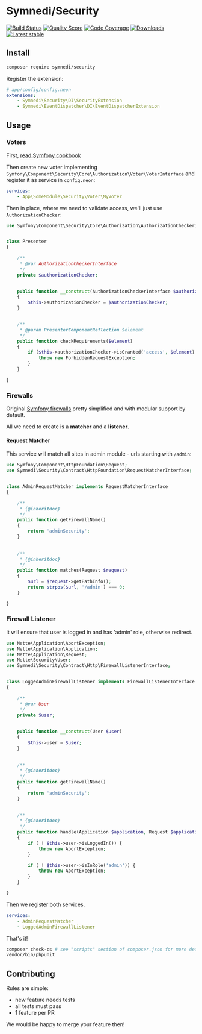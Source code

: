 # Symnedi/Security

[![Build Status](https://img.shields.io/travis/Symnedi/Security.svg?style=flat-square)](https://travis-ci.org/Symnedi/Security)
[![Quality Score](https://img.shields.io/scrutinizer/g/Symnedi/Security.svg?style=flat-square)](https://scrutinizer-ci.com/g/Symnedi/Security)
[![Code Coverage](https://img.shields.io/scrutinizer/coverage/g/Symnedi/Security.svg?style=flat-square)](https://scrutinizer-ci.com/g/Symnedi/Security)
[![Downloads](https://img.shields.io/packagist/dt/symnedi/security.svg?style=flat-square)](htptps://packagist.org/packages/symnedi/security)
[![Latest stable](https://img.shields.io/packagist/v/symnedi/security.svg?style=flat-square)](https://packagist.org/packages/symnedi/security)


## Install

```sh
composer require symnedi/security
```

Register the extension:

```yaml
# app/config/config.neon
extensions:
	- Symnedi\Security\DI\SecurityExtension
	- Symnedi\EventDispatcher\DI\EventDispatcherExtension
```


## Usage

### Voters

First, [read Symfony cookbook](http://symfony.com/doc/current/cookbook/security/voters_data_permission.html)

Then create new voter implementing `Symfony\Component\Security\Core\Authorization\Voter\VoterInterface`
and register it as service in `config.neon`:

```yaml
services:
	- App\SomeModule\Security\Voter\MyVoter
```

Then in place, where we need to validate access, we'll just use `AuthorizationChecker`:


```php
use Symfony\Component\Security\Core\Authorization\AuthorizationCheckerInterface;


class Presenter
{

	/**
	 * @var AuthorizationCheckerInterface
	 */
	private $authorizationChecker;

	
	public function __construct(AuthorizationCheckerInterface $authorizationChecker)
	{
		$this->authorizationChecker = $authorizationChecker;
	}


	/**
	 * @param PresenterComponentReflection $element
	 */
	public function checkRequirements($element)
	{
		if ($this->authorizationChecker->isGranted('access', $element) === FALSE) {
			throw new ForbiddenRequestException;
		}
	}

}
```


### Firewalls

Original [Symfony firewalls](http://symfony.com/doc/current/components/security/firewall.html) pretty simplified and with modular support by default.

All we need to create is a **matcher** and a **listener**.

#### Request Matcher 

This service will match all sites in admin module - urls starting with `/admin`:

```php
use Symfony\Component\HttpFoundation\Request;
use Symnedi\Security\Contract\HttpFoundation\RequestMatcherInterface;


class AdminRequestMatcher implements RequestMatcherInterface
{

	/**
	 * {@inheritdoc}
	 */
	public function getFirewallName()
	{
		return 'adminSecurity';
	}
	
	
	/**
	 * {@inheritdoc}
	 */
	public function matches(Request $request)
	{
		$url = $request->getPathInfo();
		return strpos($url, '/admin') === 0;
	}

}
```


### Firewall Listener

It will ensure that user is logged in and has 'admin' role, otherwise redirect.

```php
use Nette\Application\AbortException;
use Nette\Application\Application;
use Nette\Application\Request;
use Nette\Security\User;
use Symnedi\Security\Contract\Http\FirewallListenerInterface;


class LoggedAdminFirewallListener implements FirewallListenerInterface
{

	/**
	 * @var User
	 */
	private $user;
	

	public function __construct(User $user)
	{
		$this->user = $user;
	}
	
	
	/**
	 * {@inheritdoc}
	 */
	public function getFirewallName()
	{
		return 'adminSecurity';
	}

	
	/**
	 * {@inheritdoc}
	 */
	public function handle(Application $application, Request $applicationRequest)
	{
		if ( ! $this->user->isLoggedIn()) {
			throw new AbortException;
		}

		if ( ! $this->user->isInRole('admin')) {
			throw new AbortException;
		}
	}

}
```


Then we register both services.

```yaml
services:
	- AdminRequestMatcher
	- LoggedAdminFirewallListener
```

That's it!

```bash
composer check-cs # see "scripts" section of composer.json for more details 
vendor/bin/phpunit
```


## Contributing

Rules are simple:

- new feature needs tests
- all tests must pass
- 1 feature per PR

We would be happy to merge your feature then!
